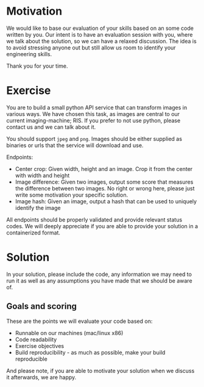 # Motivation


We would like to base our evaluation of your skills based on an some code written by you. Our intent is to have an evaluation session with you, where we talk about the solution, so we can have a relaxed discussion. The idea is to avoid stressing anyone out but still allow us room to identify your engineering skills.

Thank you for your time.


# Exercise

You are to build a small python API service that can transform images in various ways. We have chosen this task, as images are central to our current imaging-machine; RIS. If you prefer to not use python, please contact us and we can talk about it.

You should support `jpeg` and `png`. Images should be either supplied as binaries or urls that the service will download and use.

Endpoints:
- Center crop: Given width, height and an image. Crop it from the center with width and height
- Image difference: Given two images, output some score that measures the difference between two images. No right or wrong here, please just write some motivation your specific solution.
- Image hash: Given an image, output a hash that can be used to uniquely identify the image

All endpoints should be properly validated and provide relevant status codes. We will deeply appreciate if you are able to provide your solution in a containerized format.


# Solution
In your solution, please include the code, any information we may need to run it as well as any assumptions you have made that we should be aware of.

## Goals and scoring

These are the points we will evaluate your code based on:

- Runnable on our machines (mac/linux x86) 
- Code readability
- Exercise objectives
- Build reproducibility - as much as possible, make your build reproducible

And please note, if you are able to motivate your solution when we discuss it afterwards, we are happy.
